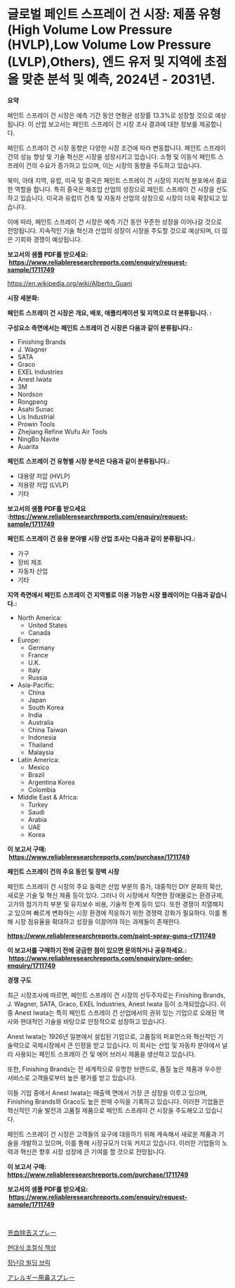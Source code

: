<p><h1>글로벌 페인트 스프레이 건 시장: 제품 유형(High Volume Low Pressure (HVLP),Low Volume Low Pressure (LVLP),Others), 엔드 유저 및 지역에 초점을 맞춘 분석 및 예측, 2024년 - 2031년.</h1></p><p><strong>요약</strong></p>
<p><p>페인트 스프레이 건 시장은 예측 기간 동안 연평균 성장률 13.3%로 성장할 것으로 예상됩니다. 이 산업 보고서는 페인트 스프레이 건 시장 조사 결과에 대한 정보를 제공합니다.</p><p>페인트 스프레이 건 시장 동향은 다양한 시장 조건에 따라 변동합니다. 페인트 스프레이 건의 성능 향상 및 기술 혁신은 시장을 성장시키고 있습니다. 소형 및 이동식 페인트 스프레이 건의 수요가 증가하고 있으며, 이는 시장의 동향을 주도하고 있습니다.</p><p>북미, 아태 지역, 유럽, 미국 및 중국은 페인트 스프레이 건 시장의 지리적 분포에서 중요한 역할을 합니다. 특히 중국은 제조업 산업의 성장으로 페인트 스프레이 건 시장을 선도하고 있습니다. 미국과 유럽의 건축 및 자동차 산업의 성장으로 시장이 더욱 확장되고 있습니다.</p><p>이에 따라, 페인트 스프레이 건 시장은 예측 기간 동안 꾸준한 성장을 이어나갈 것으로 전망됩니다. 지속적인 기술 혁신과 산업의 성장이 시장을 주도할 것으로 예상되며, 더 많은 기회와 경쟁이 예상됩니다.</p></p>
<p><strong>보고서의 샘플 PDF를 받으세요: &nbsp;<a href="https://www.reliableresearchreports.com/enquiry/request-sample/1711749">https://www.reliableresearchreports.com/enquiry/request-sample/1711749</a></strong></p>
<p><a href="https://en.wikipedia.org/wiki/Alberto_Guani">https://en.wikipedia.org/wiki/Alberto_Guani</a></p>
<p><strong>시장 세분화:</strong></p>
<p><strong> 페인트 스프레이 건 시장은 개요, 배포, 애플리케이션 및 지역으로 더 분류됩니다. :</strong></p>
<p><strong>구성요소 측면에서는 페인트 스프레이 건 시장은 다음과 같이 분류됩니다.:</strong></p>
<p><ul><li>Finishing Brands</li><li>J. Wagner</li><li>SATA</li><li>Graco</li><li>EXEL Industries</li><li>Anest Iwata</li><li>3M</li><li>Nordson</li><li>Rongpeng</li><li>Asahi Sunac</li><li>Lis Industrial</li><li>Prowin Tools</li><li>Zhejiang Refine Wufu Air Tools</li><li>NingBo Navite</li><li>Auarita</li></ul></p>
<p><strong> 페인트 스프레이 건 유형별 시장 분석은 다음과 같이 분류됩니다.:</strong></p>
<p><ul><li>대용량 저압 (HVLP)</li><li>저용량 저압 (LVLP)</li><li>기타</li></ul></p>
<p><strong>보고서의 샘플 PDF를 받으세요 :<a href="https://www.reliableresearchreports.com/enquiry/request-sample/1711749">https://www.reliableresearchreports.com/enquiry/request-sample/1711749</a></strong></p>
<p><strong> 페인트 스프레이 건 응용 분야별 시장 산업 조사는 다음과 같이 분류됩니다.:</strong></p>
<p><ul><li>가구</li><li>장비 제조</li><li>자동차 산업</li><li>기타</li></ul></p>
<p><strong>지역 측면에서 페인트 스프레이 건 지역별로 이용 가능한 시장 플레이어는 다음과 같습니다.:</strong></p>
<p><ul>
    <li>
        North America:
        <ul>
            <li>United States</li>
            <li>Canada</li>
        </ul>
    </li>
    <li>
        Europe:
        <ul>
            <li>Germany</li>
            <li>France</li>
            <li>U.K.</li>
            <li>Italy</li>
            <li>Russia</li>
        </ul>
    </li>
    <li>
        Asia-Pacific:
        <ul>
            <li>China</li>
            <li>Japan</li>
            <li>South Korea</li>
            <li>India</li>
            <li>Australia</li>
            <li>China Taiwan</li>
            <li>Indonesia</li>
            <li>Thailand</li>
            <li>Malaysia</li>
        </ul>
    </li>
    <li>
        Latin America:
        <ul>
            <li>Mexico</li>
            <li>Brazil</li>
            <li>Argentina Korea</li>
            <li>Colombia</li>
        </ul>
    </li>
    <li>
        Middle East & Africa:
        <ul>
            <li>Turkey</li>
            <li>Saudi</li>
            <li>Arabia</li>
            <li>UAE</li>
            <li>Korea</li>
        </ul>
    </li>
    </ul></p>
<p><strong>이 보고서 구매: &nbsp;<a href="https://www.reliableresearchreports.com/purchase/1711749">https://www.reliableresearchreports.com/purchase/1711749</a></strong></p>
<p><strong>페인트 스프레이 건의 주요 동인 및 장벽 시장</strong></p>
<p><p>페인트 스프레이 건 시장의 주요 동력은 산업 부문의 증가, 대중적인 DIY 문화의 확산, 새로운 기술 및 혁신 제품 등이 있다. 그러나 이 시장에서 직면한 장애물로는 환경규제, 고가의 첨가가치 부분 및 유지보수 비용, 기술적 한계 등이 있다. 또한 경쟁이 치열해지고 있으며 빠르게 변화하는 시장 환경에 적응하기 위한 경쟁력 강화가 필요하다. 이를 통해 시장 점유율을 확대하고 성장을 이끌어야 하는 과제들이 존재한다.</p></p>
<p><strong><a href="https://www.reliableresearchreports.com/paint-spray-guns-r1711749">https://www.reliableresearchreports.com/paint-spray-guns-r1711749</a></strong></p>
<p><strong>이 보고서를 구매하기 전에 궁금한 점이 있으면 문의하거나 공유하세요.: &nbsp;<a href="https://www.reliableresearchreports.com/enquiry/pre-order-enquiry/1711749">https://www.reliableresearchreports.com/enquiry/pre-order-enquiry/1711749</a></strong></p>
<p><strong>경쟁 구도</strong></p>
<p><p>최근 시장조사에 따르면, 페인트 스프레이 건 시장의 선두주자로는 Finishing Brands, J. Wagner, SATA, Graco, EXEL Industries, Anest Iwata 등이 소개되었습니다. 이 중 Anest Iwata는 특히 페인트 스프레이 건 산업에서의 권위 있는 기업으로 오래된 역사와 현대적인 기술을 바탕으로 안정적으로 성장하고 있습니다. </p><p>Anest Iwata는 1926년 일본에서 설립된 기업으로, 고품질의 퍼포먼스와 혁신적인 기술력으로 국제시장에서 큰 인정을 받고 있습니다. 이 회사는 산업 및 자동차 분야에서 널리 사용되는 페인트 스프레이 건 및 에어 브러시 제품을 생산하고 있습니다.</p><p>또한, Finishing Brands는 전 세계적으로 유명한 브랜드로, 품질 높은 제품과 우수한 서비스로 고객들로부터 높은 평가를 받고 있습니다. </p><p>이들 기업 중에서 Anest Iwata는 매출액 면에서 가장 큰 성장을 이루고 있으며, Finishing Brands와 Graco도 높은 판매 수익을 기록하고 있습니다. 이러한 기업들은 혁신적인 기술 발전과 고품질 제품으로 페인트 스프레이 건 시장을 주도해오고 있습니다.</p><p>페인트 스프레이 건 시장은 고객들의 요구에 대응하기 위해 계속해서 새로운 제품과 기술을 개발하고 있으며, 이를 통해 시장규모가 더욱 커지고 있습니다. 이러한 기업들의 노력과 혁신은 향후 시장 성장에 큰 기여를 할 것으로 전망됩니다.</p></p>
<p><strong>이 보고서 구매: &nbsp; <a href="https://www.reliableresearchreports.com/purchase/1711749">https://www.reliableresearchreports.com/purchase/1711749</a></strong></p>
<p><strong>보고서의 샘플 PDF를 받으세요: &nbsp;<a href="https://www.reliableresearchreports.com/enquiry/request-sample/1711749">https://www.reliableresearchreports.com/enquiry/request-sample/1711749</a></strong><strong></strong></p>
<p>&nbsp;</p>
<p><p><a href="https://github.com/zjkmgcs938405/Market-Research-Report-List-3/blob/main/825052926294.md">充血除去スプレー</a></p><p><a href="https://github.com/nicholasellison0076890/Market-Research-Report-List-2/blob/main/509068933607.md">현대식 조절식 책상</a></p><p><a href="https://github.com/mpodehpw07370073/Market-Research-Report-List-3/blob/main/735904733608.md">장난감 빌딩 브릭</a></p><p><a href="https://github.com/mohamedbakry57/Market-Research-Report-List-5/blob/main/810242926293.md">アレルギー用鼻スプレー</a></p></p>